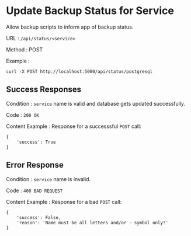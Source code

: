 # Update Backup Status for Service

Allow backup scripts to inform app of backup status.

URL : `/api/status/<service>`

Method : POST

Example :
```
curl -X POST http://localhost:5000/api/status/postgresql
```

## Success Responses

Condition : `service` name is valid and database gets updated successfully.

Code : `200 OK`

Content Example : Response for a successsful `POST` call:
```
{
    'success': True
}
```

## Error Response

Condition : `service` name is invalid.

Code : `400 BAD REQUEST`

Content Example : Response for a bad `POST` call:
```
{
    'success': False, 
    'reason': 'Name must be all letters and/or - symbol only!'
}
```
